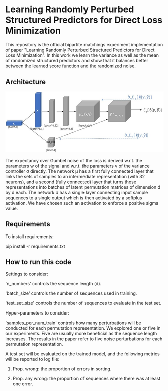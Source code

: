 # Learning Randomly Perturbed Structured Predictors for Direct Loss Minimization
This repository is the official bipartite matchings experiment implementation of paper "Learning Randomly Perturbed Structured Predictors for Direct Loss Minimization".
In this work we learn the variance as well as the mean of randomized structured predictors and show that it balances better between the learned score function and the randomized noise. 

## Architecture
![Bi-Partite Matching Learning Architecture Diagram](BipartiteMatchingLearningDiagram.jpg?raw=true "Bi-Partite Matching Learning Architecture Diagram")

The expectancy over Gumbel noise of the loss is derived w.r.t. the parameters w of the signal and w.r.t. the parameters v of the variance
controller σ directly. The network μ has a first fully connected layer that links the sets of samples to an intermediate representation (with 32 neurons), and a second (fully connected) layer that turns those representations into batches of latent permutation matrices of dimension d by d each. The network σ has a single layer connecting input sample sequences to a single output which is then activated by a softplus activation. We have chosen such an activation to enforce a positive sigma value.


## Requirements
To install requirements:

pip install -r requirements.txt

## How to run this code
Settings to consider:

'n_numbers' controls the sequence length (d).

'batch_size' controls the number of sequences used in training.

'test_set_size' controls the number of sequences to evaluate in the test set.

Hyper-parameters to consider:

'samples_per_num_train' controls how many perturbations will be conducted for each permutation representation. We explored one or five in our experiments. Five are usually more beneficial as the sequence length increases. The results in the paper refer to five noise perturbations for each permutation representation.

A test set will be evaluated on the trained model, and the following metrics will be reported to log file:

1. Prop. wrong: the proportion of errors in sorting.

2. Prop. any wrong: the proportion of sequences where there was at least one error.




